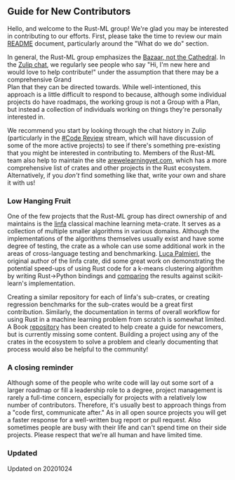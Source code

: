 ## Guide for New Contributors

Hello, and welcome to the Rust-ML group! We're glad you may be interested in 
contributing to our efforts. First, please take the time to review our main [README](./README.md)
document, particularly around the "What do we do" section. 

In general, the Rust-ML group emphasizes the [Bazaar, not the Cathedral](https://en.wikipedia.org/wiki/The_Cathedral_and_the_Bazaar). In the 
[Zulip chat](https://rust-ml.zulipchat.com/), we regularly see people who say "Hi, I'm new here and would love to 
help contribute!" under the assumption that there may be a comprehensive Grand \
Plan that they can be directed towards. While well-intentioned, this approach is 
a little difficult to respond to because, although some individual projects do 
have roadmaps, the working group is not a Group with a Plan, but instead a collection 
of individuals working on things they're personally interested in. 

We recommend you start by looking through the chat history in Zulip (particularly 
in the [#Code Review](https://rust-ml.zulipchat.com/#narrow/stream/237158-Code-Review) stream, which will have discussion of some of the more active 
projects) to see if there's something pre-existing that you might be interested in 
contributing to. Members of the Rust-ML team also help to maintain the site 
[arewelearningyet.com](https://www.arewelearningyet.com/), which has a more comprehensive list of crates and other 
projects in the Rust ecosystem. Alternatively, if you *don't* find something like that, 
write your own and share it with us! 

### Low Hanging Fruit

One of the few projects that the Rust-ML group has direct ownership of and maintains
is the [linfa](https://github.com/rust-ml/linfa/) classical machine learning meta-crate. It serves as a collection of multiple 
smaller algorithms in various domains. Although the implementations of the algorithms
themselves usually exist and have some degree of testing, the crate as a whole can 
use some additional work in the areas of cross-language testing and benchmarking. 
[Luca Palmieri](https://github.com/LukeMathWalker), the original author of the linfa crate, did some great work on demonstrating 
the potential speed-ups of using Rust code for a k-means clustering algorithm by writing 
Rust->Python bindings and [comparing](https://www.lpalmieri.com/posts/2019-12-01-taking-ml-to-production-with-rust-a-25x-speedup/) the results against scikit-learn's implementation. 

Creating a similar repository for each of linfa's sub-crates, or creating regression 
benchmarks for the sub-crates would be a great first contribution. Similarly, the 
documentation in terms of overall workflow for using Rust in a machine learning 
problem from scratch is somewhat limited. A Book [repository](https://github.com/rust-ml/book) has been created
to help create a guide for newcomers, but is currently missing some content. 
Building a project using any of the crates in the ecosystem to solve a problem and
 clearly documenting that process would also be helpful to the community!

### A closing reminder

Although some of the people who write code will lay out some sort of a larger 
roadmap or fill a leadership role to a degree, project management is rarely a 
full-time concern, especially for projects with a relatively low number of contributors. 
Therefore, it's usually best to approach things from a "code first, communicate after." 
As in all open source projects you will get a faster response for a well-written bug 
report or pull request. Also sometimes people are busy with their life and can't 
spend time on their side projects. Please respect that we're all human and have 
limited time.

### Updated 

Updated on 20201024
